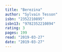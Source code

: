 ```yaml
---
title: "Berezina"
author: "Sylvain Tesson"
isbn: "2352210895"
isbn13: "9782352210894"
rating: 3
pages: 199
read: "2019-03-27"
date: "2019-03-27"
---
```


